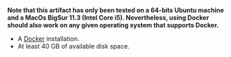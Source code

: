 __Note that this artifact has only been tested on a 64-bits Ubuntu machine and 
a MacOs BigSur 11.3 (Intel Core i5). Nevertheless, using Docker should also 
work on any given operating system that supports Docker.__

* A [Docker](https://docs.docker.com/get-docker/) installation.
* At least 40 GB of available disk space.

